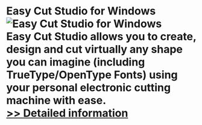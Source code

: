 # Easy Cut Studio for Windows<br />![Easy Cut Studio for Windows](https://mycommerce.akamaized.net/api/pimages/P300877195/BIG/300877195.PNG)<br />Easy Cut Studio allows you to create, design and cut virtually any shape you can imagine (including TrueType/OpenType Fonts) using your personal electronic cutting machine with ease.<br />[>> Detailed information](https://secure.shareit.com/shareit/product.html?productid=300877195&affiliateid=200057808)
